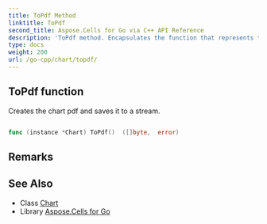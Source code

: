 ```yaml
---
title: ToPdf Method 
linktitle: ToPdf
second_title: Aspose.Cells for Go via C++ API Reference
description: 'ToPdf method. Encapsulates the function that represents topdf in Go.'
type: docs
weight: 200
url: /go-cpp/chart/topdf/
---
```


## ToPdf function

Creates the chart pdf and saves it to a stream.

```go

func (instance *Chart) ToPdf()  ([]byte,  error) 

```

## Remarks


## See Also

* Class [Chart](../)
* Library [Aspose.Cells for Go](../../)
